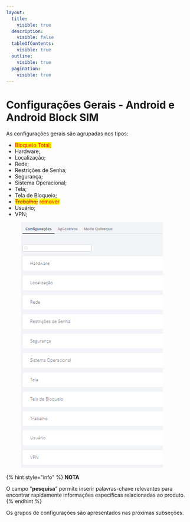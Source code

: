 ```yaml
---
layout:
  title:
    visible: true
  description:
    visible: false
  tableOfContents:
    visible: true
  outline:
    visible: true
  pagination:
    visible: true
---
```


# Configurações Gerais - Android e Android Block SIM

As configurações gerais são agrupadas nos tipos:

* <mark style="color:red;">Bloqueio Total;</mark>
* Hardware;
* Localização;
* Rede;
* Restrições de Senha;
* Segurança;
* Sistema Operacional;
* Tela;
* Tela de Bloqueio;
* ~~<mark style="color:red;">Trabalho;</mark>~~ <mark style="color:red;"></mark><mark style="color:red;">remover</mark>
* Usuário;
* VPN;

<figure><img src="../../../../../.gitbook/assets/image (3) (1) (1) (1) (1) (1) (1) (1) (1) (1).png" alt=""><figcaption></figcaption></figure>

{% hint style="info" %}
**NOTA**

O campo "**pesquisa**" permite inserir palavras-chave relevantes para encontrar rapidamente informações específicas relacionadas ao produto.
{% endhint %}

Os grupos de configurações são apresentados nas próximas subseções.
